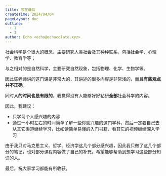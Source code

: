 ```yaml
---
title: 写在最后
createTime: 2024/04/04
pageLayout: doc
outline:
  - 1
  - 3
author: Echo <echo@echocolate.xyz>
---
```


社会科学是个很大的概念，主要研究人类社会及其种种联系，包括社会学、心理学、教育学等；

与之相对的是自然科学，主要研究自然现象，包括物理、化学、生物学等。

因此陈老师讲的这门课是非常大的，其讲述的很多内容是非常浅的，而且**有些观点并不正确**。

同时**人的时间也是有限的**，我觉得没有人能够好好钻研**全部**社会科学的内容。

因此，我建议：

- 只学习个人感兴趣的内容
- 通过一小时左右的时间简单了解一些你感兴趣的这门学科，然后一定要自己去从其它渠道继续学习，比如读简单易懂的入门书籍、看其它的视频继续深入学习

由于我只对马克思主义、哲学、经济学这几个部分感兴趣，因此我只做了这几个部分的笔记，也对部分课程内容做了自己的补充，希望能够帮助到想学习这些部分知识的人。

最后，祝大家学习都能有所收获。
